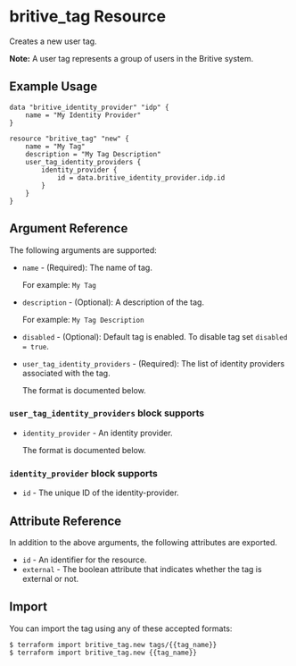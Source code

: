 # britive_tag Resource

Creates a new user tag.

**Note:** A user tag represents a group of users in the Britive system.

## Example Usage

```hcl
data "britive_identity_provider" "idp" {
    name = "My Identity Provider"
}

resource "britive_tag" "new" {
    name = "My Tag"
    description = "My Tag Description"
    user_tag_identity_providers {
        identity_provider {
            id = data.britive_identity_provider.idp.id
        }
    }
}
```
## Argument Reference

The following arguments are supported:

* `name` - (Required): The name of tag.

  For example: `My Tag`

* `description` - (Optional): A description of the tag.

  For example: `My Tag Description`

* `disabled` - (Optional): Default tag is enabled. To disable tag set `disabled = true`.

* `user_tag_identity_providers` - (Required): The list of identity providers associated with the tag. 

  The format is documented below.

### `user_tag_identity_providers` block supports

* `identity_provider` - An identity provider. 

  The format is documented below.

### `identity_provider` block supports

* `id` - The unique ID of the identity-provider.

## Attribute Reference

In addition to the above arguments, the following attributes are exported.

* `id` - An identifier for the resource.
* `external` - The boolean attribute that indicates whether the tag is external or not.

## Import

You can import the tag using any of these accepted formats:

```
$ terraform import britive_tag.new tags/{{tag_name}}
$ terraform import britive_tag.new {{tag_name}}
```